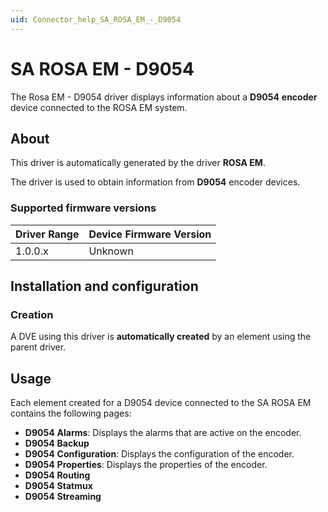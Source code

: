 ```yaml
---
uid: Connector_help_SA_ROSA_EM_-_D9054
---
```


# SA ROSA EM - D9054

The Rosa EM - D9054 driver displays information about a **D9054** **encoder** device connected to the ROSA EM system.

## About

This driver is automatically generated by the driver **ROSA EM**.

The driver is used to obtain information from **D9054** encoder devices.

### Supported firmware versions

| **Driver Range** | **Device Firmware Version** |
|------------------|-----------------------------|
| 1.0.0.x          | Unknown                     |

## Installation and configuration

### Creation

A DVE using this driver is **automatically created** by an element using the parent driver.

## Usage

Each element created for a D9054 device connected to the SA ROSA EM contains the following pages:

- **D9054** **Alarms**: Displays the alarms that are active on the encoder.
- **D9054** **Backup**
- **D9054** **Configuration**: Displays the configuration of the encoder.
- **D9054** **Properties**: Displays the properties of the encoder.
- **D9054** **Routing**
- **D9054** **Statmux**
- **D9054** **Streaming**
